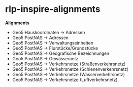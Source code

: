 # rlp-inspire-alignments

**Alignments**

- Geo5 Hauskoordinaten -> Adressen 
- Geo5 PostNAS -> Adressen 
- Geo5 PostNAS -> Verwaltungseinheiten 
- Geo5 PostNAS -> Flurstücke/Grundstücke 
- Geo5 PostNAS -> Geografische Bezeichnungen 
- Geo5 PostNAS -> Gewässernetz 
- Geo5 PostNAS -> Verkehrsnetze (Straßenverkehrsnetz) 
- Geo5 PostNAS -> Verkehrsnetze (Schienenverkehrsnetz) 
- Geo5 PostNAS -> Verkehrsnetze (Wasserverkehrsnetz) 
- Geo5 PostNAS -> Verkehrsnetze (Luftverkehrsnetz)
